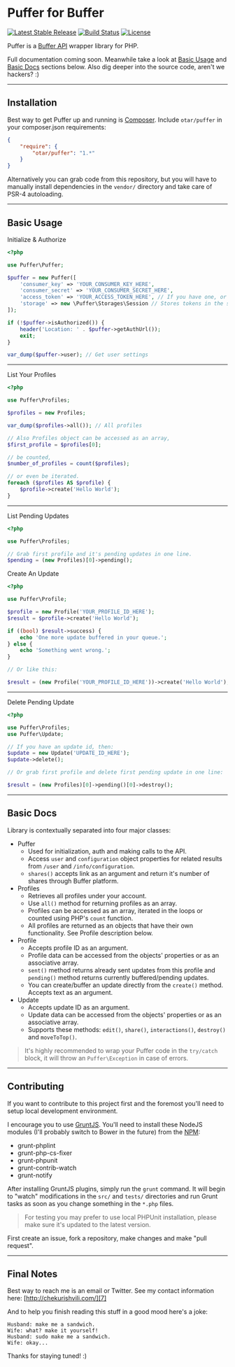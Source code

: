 Puffer for Buffer
=========================

[![Latest Stable Release](https://poser.pugx.org/otar/puffer/v/stable.svg)](https://packagist.org/packages/otar/puffer) [![Build Status](https://travis-ci.org/otar/puffer.svg?branch=develop&v=1)](https://travis-ci.org/otar/puffer) [![License](https://poser.pugx.org/otar/puffer/license.svg)](https://github.com/otar/puffer/blob/master/LICENSE)

Puffer is a [Buffer API][1] wrapper library for PHP.

Full documentation coming soon. Meanwhile take a look at [Basic Usage][2] and [Basic Docs][3] sections below. Also dig deeper into the source code, aren't we hackers? :)

----------

Installation
------------
Best way to get Puffer up and running is [Composer][4]. Include `otar/puffer` in your composer.json requirements:

```json
{
    "require": {
        "otar/puffer": "1.*"
    }
}
```

Alternatively you can grab code from this repository, but you will have to manually install dependencies in the `vendor/` directory and take care of PSR-4 autoloading.

----------

Basic Usage
-----------

Initialize & Authorize

```php
<?php

use Puffer\Puffer;

$puffer = new Puffer([
    'consumer_key' => 'YOUR_CONSUMER_KEY_HERE',
    'consumer_secret' => 'YOUR_CONSUMER_SECRET_HERE',
    'access_token' => 'YOUR_ACCESS_TOKEN_HERE', // If you have one, or authorization will be required
    'storage' => new \Puffer\Storages\Session // Stores tokens in the session (default). Implement Puffer\StorageInterface class to save tokens in the database.
]);

if (!$puffer->isAuthorized()) {
    header('Location: ' . $puffer->getAuthUrl());
    exit;
}

var_dump($puffer->user); // Get user settings
```


----------


List Your Profiles

```php
<?php

use Puffer\Profiles;

$profiles = new Profiles;

var_dump($profiles->all()); // All profiles

// Also Profiles object can be accessed as an array,
$first_profile = $profiles[0];

// be counted,
$number_of_profiles = count($profiles);

// or even be iterated.
foreach ($profiles AS $profile) {
    $profile->create('Hello World');
}
```

----------

List Pending Updates

```php
<?php

use Puffer\Profiles;

// Grab first profile and it's pending updates in one line.
$pending = (new Profiles)[0]->pending();
```

Create An Update

```php
<?php

use Puffer\Profile;

$profile = new Profile('YOUR_PROFILE_ID_HERE');
$result = $profile->create('Hello World');

if ((bool) $result->success) {
    echo 'One more update buffered in your queue.';
} else {
    echo 'Something went wrong.';
}

// Or like this:

$result = (new Profile('YOUR_PROFILE_ID_HERE'))->create('Hello World');
```

----------

Delete Pending Update

```php
<?php

use Puffer\Profiles;
use Puffer\Update;

// If you have an update id, then:
$update = new Update('UPDATE_ID_HERE');
$update->delete();

// Or grab first profile and delete first pending update in one line:

$result = (new Profiles)[0]->pending()[0]->destroy();
```

----------

Basic Docs
------------
Library is contextually separated into four major classes:

 - Puffer
     - Used for initialization, auth and making calls to the API.
     - Access `user` and `configuration` object properties for related results from `/user` and `/info/configuration`.
     - `shares()` accepts link as an argument and return it's number of shares through Buffer platform.
 - Profiles
     - Retrieves all profiles under your account.
     - Use `all()` method for returning profiles as an array.
     - Profiles can be accessed as an array, iterated in the loops or counted using PHP's `count` function.
     - All profiles are returned as an objects that have their own functionality. See Profile description below.
 - Profile
     - Accepts profile ID as an argument.
     - Profile data can be accessed from the objects' properties or as an associative array.
     - `sent()` method returns already sent updates from this profile and `pending()` method returns currently buffered/pending updates.
     - You can create/buffer an update directly from the `create()` method. Accepts text as an argument.
 - Update
     - Accepts update ID as an argument.
     - Update data can be accessed from the objects' properties or as an associative array.
     - Supports these methods: `edit()`, `share()`, `interactions()`, `destroy()` and `moveToTop()`.

> It's highly recommended to wrap your Puffer code in the `try/catch`
> block, it will throw an `Puffer\Exception` in case of errors.

----------

Contributing
------------

If you want to contribute to this project first and the foremost you'll need to setup local development environment.

I encourage you to use [GruntJS][5]. You'll need to install these NodeJS modules (I'll probably switch to Bower in the future) from the [NPM][6]:

 - grunt-phplint
 - grunt-php-cs-fixer
 - grunt-phpunit
 - grunt-contrib-watch
 - grunt-notify

After installing GruntJS plugins, simply run the `grunt` command. It will begin to "watch" modifications in the `src/` and `tests/` directories and run Grunt tasks as soon as you change something in the `*.php` files.

> For testing you may prefer to use local PHPUnit installation, please make sure it's updated to the latest version.

First create an issue, fork a repository, make changes and make "pull request".

----------

Final Notes
------
Best way to reach me is an email or Twitter. See my contact information here: [http://chekurishvili.com/][7]

And to help you finish reading this stuff in a good mood here's a joke:

```
Husband: make me a sandwich.
Wife: what? make it yourself!
Husband: sudo make me a sandwich.
Wife: okay...
```

Thanks for staying tuned! :)

  [1]: https://bufferapp.com/developers/api
  [2]: #basic-usage
  [3]: #basic-docs
  [4]: https://getcomposer.org/
  [5]: http://gruntjs.com/
  [6]: https://www.npmjs.org/
  [7]: http://chekurishvili.com/

